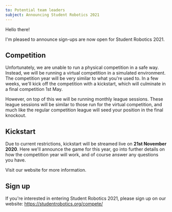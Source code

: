 ```yaml
---
to: Potential team leaders
subject: Announcing Student Robotics 2021
---
```


Hello there!

I'm pleased to announce sign-ups are now open for Student Robotics 2021.

## Competition

Unfortunately, we are unable to run a physical competition in a safe way. Instead, we will be running a virtual competition in a simulated environment. The competition year will be very similar to what you're used to. In a few weeks, we'll kick off the competition with a kickstart, which will culminate in a final competition 1st May.

However, on top of this we will be running monthly league sessions. These league sessions will be similar to those run for the virtual competition, and much like the regular competition league will seed your position in the final knockout.

## Kickstart

Due to current restrictions, kickstart will be streamed live on **21st November 2020**. Here we'll announce the game for this year, go into further details on how the competition year will work, and of course answer any questions you have.

Visit our website for more information.

## Sign up

If you're interested in entering Student Robotics 2021, please sign up on our website: https://studentrobotics.org/compete/
